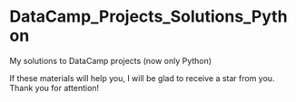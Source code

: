 # DataCamp_Projects_Solutions_Python

My solutions to DataCamp projects (now only Python)

If these materials will help you, I will be glad to receive a star from you. Thank you for attention!

